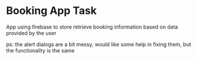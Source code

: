 # Booking App Task
App using firebase to store retrieve booking information based on data provided by the user

ps: the alert dialogs are a bit messy, would like some help in fixing them, but the functionality is the same
